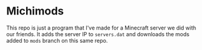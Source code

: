 # Michimods

This repo is just a program that I've made for a Minecraft server we did with our friends. It adds the server IP to `servers.dat` and downloads the mods added to `mods` branch on this same repo.
